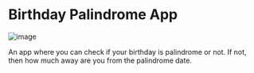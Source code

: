 # Birthday Palindrome App

![image](https://user-images.githubusercontent.com/55906931/129452678-ccda6c36-8789-4cc5-bd03-c0c458e76853.png)

An app where you can check if your birthday is palindrome or not. If not, then how much away are you from the palindrome date.

